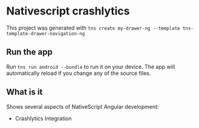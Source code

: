 # Nativescript crashlytics

This project was generated with `tns create my-drawer-ng --template tns-template-drawer-navigation-ng`

## Run the app

Run `tns run android --bundle` to run it on your device. The app will automatically reload if you change any of the source files.

## What is it

Shows several aspects of NativeScript Angular development:
* Crashlytics Integration
